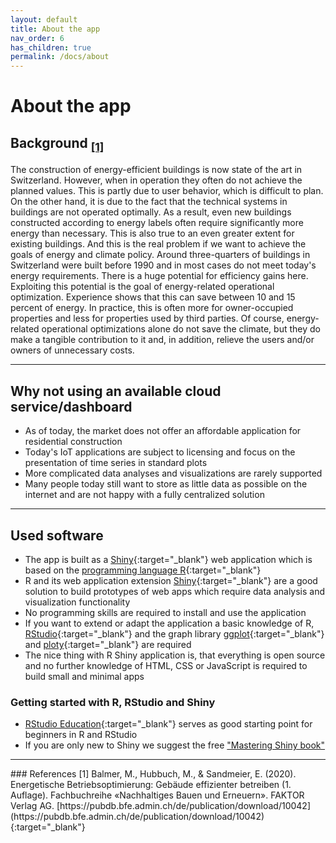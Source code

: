 ```yaml
---
layout: default
title: About the app
nav_order: 6
has_children: true
permalink: /docs/about
---
```


# About the app
## Background <sub><a href="#balmer2020">[1]</a></sub>
The construction of energy-efficient buildings is now state of the art in Switzerland. However, when in operation they often do not achieve the planned values. This is partly due to user behavior, which is difficult to plan. On the other hand, it is due to the fact that the technical systems in buildings are not operated optimally. As a result, even new buildings constructed according to energy labels often require significantly more energy than necessary. This is also true to an even greater extent for existing buildings. And this is the real problem if we want to achieve the goals of energy and climate policy. Around three-quarters of buildings in Switzerland were built before 1990 and in most cases do not meet today's energy requirements. There is a huge potential for efficiency gains here.
Exploiting this potential is the goal of energy-related operational optimization. Experience shows that this can save between 10 and 15 percent of energy. In practice, this is often more for owner-occupied properties and less for properties used by third parties. Of course, energy-related operational optimizations alone do not save the climate, but they do make a tangible contribution to it and, in addition, relieve the users and/or owners of unnecessary costs.

<hr>

## Why not using an available cloud service/dashboard
- As of today, the market does not offer an affordable application for residential construction
- Today's IoT applications are subject to licensing and focus on the presentation of time series in standard plots
- More complicated data analyses and visualizations are rarely supported
- Many people today still want to store as little data as possible on the internet and are not happy with a fully centralized solution

<hr>

## Used software
- The app is built as a [Shiny](https://shiny.rstudio.com/){:target="_blank"} web application which is based on the [programming language R](https://en.wikipedia.org/wiki/R_(programming_language)){:target="_blank"}
- R and its web application extension [Shiny](https://shiny.rstudio.com/){:target="_blank"} are a good solution to build prototypes of web apps which require data analysis and visualization functionality
- No programming skills are required to install and use the application
- If you want to extend or adapt the application a basic knowledge of R, [RStudio](https://rstudio.com/products/rstudio/){:target="_blank"} and the graph library [ggplot](https://ggplot2.tidyverse.org/reference/ggplot.html){:target="_blank"} and [ploty](https://plotly.com/r/){:target="_blank"} are required
- The nice thing with R Shiny application is, that everything is open source and no further knowledge of HTML, CSS or JavaScript is required to build small and minimal apps

### Getting started with R, RStudio and Shiny
- [RStudio Education](https://education.rstudio.com/learn/beginner/){:target="_blank"} serves as good starting point for beginners in R and RStudio
- If you are only new to Shiny we suggest the free <a href="https://mastering-shiny.org/" target="_blank">"Mastering Shiny book"</a>

<hr>
### References 
<a id="balmer2020">[1]</a> Balmer, M., Hubbuch, M., & Sandmeier, E. (2020). Energetische Betriebsoptimierung: Gebäude effizienter betreiben (1. Auflage). Fachbuchreihe «Nachhaltiges Bauen und Erneuern». FAKTOR Verlag AG. [https://pubdb.bfe.admin.ch/de/publication/download/10042](https://pubdb.bfe.admin.ch/de/publication/download/10042){:target="_blank"}<br>
	
